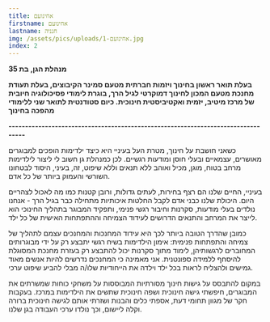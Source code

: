 ```yaml
---
title: אחינועם
firstname: אחינועם
lastname: חנניה
img: /assets/pics/uploads/אחינועם-1.jpg
index: 2
---
```

**מנהלת הגן, בת 35**

**בעלת תואר ראשון בחינוך ויזמות חברתית מטעם סמינר הקיבוצים, בעלת תעודת מחנכת מטעם המכון לחינוך דמוקרטי לגיל הרך, בוגרת לימודי פסיכולוגיה חיובית של מרכז מיטיב, יזמית ואקטיביסטית חינוכית. כיום סטודנטית לתואר שני ללימודי מהפכה בחינוך** 

**\---------------------------------------------------------------------------------**

כשאני חושבת על חינוך, מטרת העל בעיניי היא כיצד ילדימות הופכים למבוגרים מאושרים, עצמאיים ובעלי חוסן ומודעות רגשיים. לכן כמנהלת גן חשוב לי ליצור לילדימות מרחב בטוח, מוגן, מכיל ואוהב ללא תנאים וללא שיפוט, זה, בעיני, היסוד לבטחונו השורשי והעמוק ביותר של כל אדם. 

בעיניי, החיים שלנו הם רצף בחירות, לעתים גדולות, ורובן קטנות כמו מה לאכול לצהריים היום. היכולת שלנו כבני אדם לקבל החלטות איכותיות מתחילה כבר בגיל הרך - אנחנו נולדים בעלי מודעות, סקרנות וחיבור רגשי פנימי, ותפקיד המבוגר בתהליך החינוכי הוא לייצר את המרחב והתנאים הדרושים לעידוד הצמיחה וההתפתחות האישית של כל ילד.

כמובן שהדרך הטובה ביותר לכך היא עידוד המחנכות והמחנכים עצמם לתהליך של צמיחה והתפתחות פנימית: אימון הילדימות בשיח רגשי יתבצע רק על ידי מבוגרותים המחוברים לרגשותיהן, לימוד מתוך סקרנות יכול להתבצע רק בעזרת מחנכת המסוגלת להיסחף ללמידה ספונטנית. אני מאמינה כי המחנכים נדרשים להיות אנשים מאוד גמישים ולהצליח לראות בכל ילד וילדה את הייחודיות שלו/ה מבלי להביע שיפוט ערכי.

במקום להתבסס על גישות חינוך מסורתיות המבוססות על משחקי כוחות שמשרתים את המבוגרים, חיפשתי גישה חינוכית ושפה חינוכית שתשים את הילדימות במרכז. בעקבות חקר של מגוון תחומי דעת, אספתי כלים והבנות ושזרתי אותם לגישה חינוכית ברורה וקלה ליישום, וכך נולדו ערכי העבודה בגן שלנו.